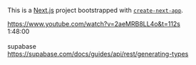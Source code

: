 This is a [Next.js](https://nextjs.org/) project bootstrapped with [`create-next-app`](https://github.com/vercel/next.js/tree/canary/packages/create-next-app).

https://www.youtube.com/watch?v=2aeMRB8LL4o&t=112s
<br />
1:48:00
<br />
<br />
supabase
<br />
https://supabase.com/docs/guides/api/rest/generating-types
<br />
